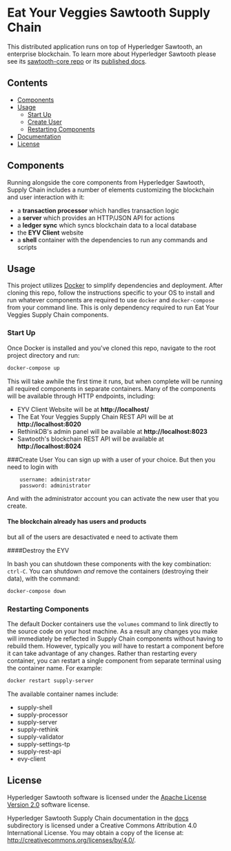 

# Eat Your Veggies Sawtooth Supply Chain

This distributed application runs on top of Hyperledger
Sawtooth, an enterprise blockchain. To learn more about Hyperledger Sawtooth
please see its
[sawtooth-core repo](https://github.com/hyperledger/sawtooth-core) or its
[published docs](https://sawtooth.hyperledger.org/docs/).

## Contents

- [Components](#components)
- [Usage](#usage)
  - [Start Up](#start-up)
  - [Create User](#create-user)
  - [Restarting Components](#restarting-components)
- [Documentation](#documentation)
- [License](#license)

## Components

Running alongside the core components from Hyperledger Sawtooth, Supply Chain
includes a number of elements customizing the blockchain and user interaction
with it:

- a **transaction processor** which handles transaction logic
- a **server** which provides an HTTP/JSON API for actions
- a **ledger sync** which syncs blockchain data to a local database
- the **EYV Client** website
- a **shell** container with the dependencies to run any commands and scripts


## Usage

This project utilizes [Docker](https://www.docker.com/what-docker) to simplify
dependencies and deployment. After cloning this repo, follow the instructions
specific to your OS to install and run whatever components are required to use
`docker` and `docker-compose` from your command line. This is only dependency
required to run Eat Your Veggies Supply Chain components.

### Start Up

Once Docker is installed and you've cloned this repo, navigate to the root
project directory and run:

```bash
docker-compose up
```

This will take awhile the first time it runs, but when complete will be running
all required components in separate containers. Many of the components will be
available through HTTP endpoints, including:

- EYV Client Website will be at **http://localhost/**
- The Eat Your Veggies Supply Chain REST API will be at **http://localhost:8020**
- RethinkDB's admin panel will be available at **http://localhost:8023**
- Sawtooth's blockchain REST API will be available at **http://localhost:8024**

###Create User
You can sign up with a user of your choice.
But then you need to login with 
```
    username: administrator
    password: administrator
```
And with the administrator account you can activate the new user that you create.

#### The blockchain already has users and products
but all of the users are desactivated e need to activate them

####Destroy the EYV


In bash you can shutdown these components with the key combination: `ctrl-C`.
You can shutdown _and_ remove the containers (destroying their data), with the
command:

```bash
docker-compose down
```


### Restarting Components

The default Docker containers use the `volumes` command to link directly to the
source code on your host machine. As a result any changes you make will
immediately be reflected in Supply Chain components without having to rebuild
them. However, typically you _will_ have to restart a component before it can
take advantage of any changes. Rather than restarting every container, you can
restart a single component from separate terminal using the container name. For
example:

```bash
docker restart supply-server
```

The available container names include:
- supply-shell
- supply-processor
- supply-server
- supply-rethink
- supply-validator
- supply-settings-tp
- supply-rest-api
- evy-client


## License

Hyperledger Sawtooth software is licensed under the
[Apache License Version 2.0](LICENSE) software license.

Hyperledger Sawtooth Supply Chain documentation in the [docs](docs)
subdirectory is licensed under a Creative Commons Attribution 4.0 International
License.  You may obtain a copy of the license at:
http://creativecommons.org/licenses/by/4.0/.


